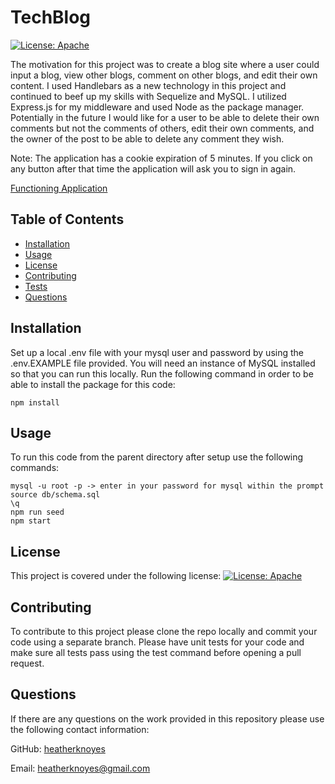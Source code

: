 # TechBlog

[![License: Apache](https://img.shields.io/badge/License-Apache_2.0-blue.svg)](https://opensource.org/licenses/Apache-2.0)

The motivation for this project was to create a blog site where a user could input a blog, view other blogs, comment on other blogs, and edit their own content. I used Handlebars as a new technology in this project and continued to beef up my skills with Sequelize and MySQL. I utilized Express.js for my middleware and used Node as the package manager. Potentially in the future I would like for a user to be able to delete their own comments but not the comments of others, edit their own comments, and the owner of the post to be able to delete any comment they wish.

Note: The application has a cookie expiration of 5 minutes. If you click on any button after that time the application will ask you to sign in again.

[Functioning Application](https://drive.google.com/file/d/1JVjMq3okLjP7JDPnsIwYb503PJ9IhpSW/view)

## Table of Contents

- [Installation](#installation)
- [Usage](#usage)
- [License](#license)
- [Contributing](#contributing)
- [Tests](#tests)
- [Questions](#questions)

## Installation

Set up a local .env file with your mysql user and password by using the .env.EXAMPLE file provided. You will need an instance of MySQL installed so that you can run this locally. Run the following command in order to be able to install the package for this code:

    npm install

## Usage

To run this code from the parent directory after setup use the following commands:

    mysql -u root -p -> enter in your password for mysql within the prompt
    source db/schema.sql
    \q
    npm run seed
    npm start

## License

This project is covered under the following license: [![License: Apache](https://img.shields.io/badge/License-Apache_2.0-blue.svg)](https://opensource.org/licenses/Apache-2.0)

## Contributing

To contribute to this project please clone the repo locally and commit your code using a separate branch. Please have unit tests for your code and make sure all tests pass using the test command before opening a pull request.

## Questions

If there are any questions on the work provided in this repository please use the following contact information:

GitHub: [heatherknoyes](https://github.com/heatherknoyes)

Email: heatherknoyes@gmail.com
